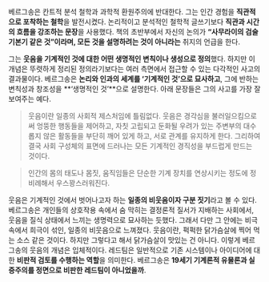 베르그송은 칸트적 분석 철학과 과학적 환원주의에 반대한다. 그는 인간 경험을 **직관적으로 포착하는 철학**을 발전시켰다. 논리적이고 분석적인 철학적 글쓰기보다 **직관과 시간의 흐름을 강조하는 문장**을 사용했다. 책의 초반부에서 자신의 논의가 **“사무라이의 검술 기본기 같은 것”이라며, 모든 것을 설명하려는 것이 아니라는** 취지의 언급을 한다.

그는 **웃음을 기계적인 것에 대한 어떤 생명적인 변칙이나 생성으로 정의**했다. 하지만 이 개념은 뚜렷하게 정리된 정의라기보다는 여러 측면에서 접근할 수 있는 다각적인 사고의 결과물이다. 베르그송은 **논리와 인과의 세계를 ‘기계적인 것’으로 묘사하고**, 그에 반하는 변칙성과 창조성을 **‘생명적인 것’**으로 설명한다. 아래 문장들은 그의 사고를 가장 잘 보여주는 예다.

> 웃음이란 일종의 사회적 제스처임에 틀림없다. 웃음은 경각심을 불러일으킴으로써 엉뚱한 행동들을 제어하고, 자칫 고립되고 둔화될 우려가 있는 주변부의 대수롭지 않은 활동들을 부단히 깨어 있게 하고, 서로 관계를 유지하게 한다. 그리하여 결국 사회 구성체의 표면에 드러나는 모든 기계적인 경직성을 부드럽게 만드는 것이다.

> 인간의 몸의 태도나 몸짓, 움직임들은 단순한 기계 장치를 연상시키는 정도에 정비례해서 우스꽝스러워진다.

웃음은 기계적인 것에서 벗어나고자 하는 **일종의 비웃음이자 구분 짓기**라고 볼 수 있다. 베르그송은 개인들의 상호작용 속에서 숨 막히는 결정론적 질서가 지배하는 사회에서, 웃음을 질식 상태에서 느끼는 생명력으로 묘사하는 듯했다. 그래서 다만 그 안에는 비극 속에서 희극이 섞인, 일종의 비웃음으로 느껴졌다. 웃음이란, 퍽퍽한 닭가슴살에 찍어 먹는 소스 같은 것이다. 하지만 그렇다고 해서 닭가슴살이 맛있는 건 아니다. 이렇게 베르그송의 웃음의 개념은 입체적이다. 레드팀은 일반적으로 기존 시스템이나 아이디어에 대한 **비판적 검토를 수행하는 역할**을 의미한다. 베르그송은 **19세기 기계론적 유물론과 실증주의를 정면으로 비판한 레드팀이 아니었을까**.